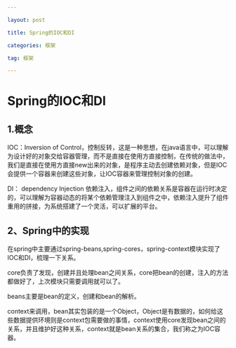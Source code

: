 ```yaml
---

layout: post

title: Spring的IOC和DI

categories: 框架

tag: 框架

---
```

# Spring的IOC和DI

## 1.概念

 IOC：Inversion of Control，控制反转，这是一种思想，在java语言中，可以理解为设计好的对象交给容器管理，而不是直接在使用方直接控制，在传统的做法中，我们是直接在使用方直接new出来的对象，是程序主动去创建依赖对象，但是IOC会提供一个容器来创建这些对象，让IOC容器来管理控制对象的创建。

DI： dependency Injection 依赖注入，组件之间的依赖关系是容器在运行时决定的，可以理解为容器动态的将某个依赖管理注入到组件之中，依赖注入提升了组件重用的拼接，为系统搭建了一个灵活，可以扩展的平台。

## 2、Spring中的实现

​	在spring中主要通过spring-beans,spring-cores，spring-context模块实现了IOC和DI，梳理一下关系。

​    core负责了发现，创建并且处理bean之间关系，core把bean的创建，注入的方法都做好了，上次模块只需要调用就可以了。

   beans主要是bean的定义，创建和bean的解析。

​    context来调用，bean其实包装的是一个Object，Object是有数据的，如何给这些数据提供环境则是context包需要做的事情，context使用core发现bean之间的关系，并且维护好这种关系，context就是bean关系的集合，我们称之为IOC容器。
